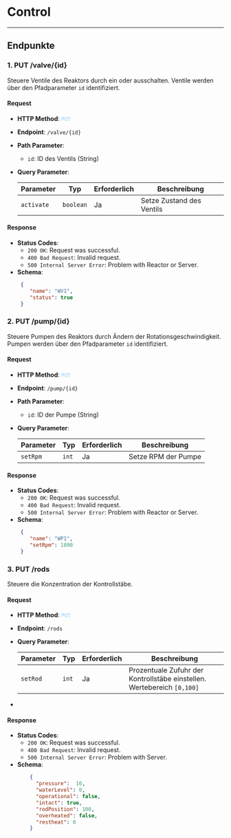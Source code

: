 # Control


---
## Endpunkte

### **1. PUT /valve/{id}**
Steuere Ventile des Reaktors durch ein oder ausschalten. Ventile werden über den Pfadparameter `id` identifiziert.

#### Request
- **HTTP Method**:  <code style="color : lightskyblue">PUT</code>
- **Endpoint**: `/valve/{id}`
- **Path Parameter**:
    - `id`: ID des Ventils (String)
- **Query Parameter**:

    | Parameter  | Typ       | Erforderlich | Beschreibung              |  
    |------------|-----------|--------------|---------------------------|
    | `activate` | `boolean` | Ja           | Setze Zustand des Ventils |

#### Response
- **Status Codes**:
    - `200 OK`: Request was successful.
    - `400 Bad Request`: Invalid request.
    - `500 Internal Server Error`: Problem with Reactor or Server.
- **Schema**:
    ```json
     {
        "name": "WV1",
        "status": true
     }    
    ```

### **2. PUT /pump/{id}**
Steuere Pumpen des Reaktors durch Ändern der Rotationsgeschwindigkeit. Pumpen werden über den Pfadparameter `id` identifiziert.

#### Request
- **HTTP Method**: <code style="color :  lightskyblue">PUT</code>
- **Endpoint**: `/pump/{id}`
- **Path Parameter**:
    - `id`: ID der Pumpe (String)
- **Query Parameter**:

  | Parameter | Typ   | Erforderlich | Beschreibung        |  
  |-----------|-------|--------------|---------------------|
  | `setRpm`  | `int` | Ja           | Setze RPM der Pumpe |

#### Response
- **Status Codes**:
    - `200 OK`: Request was successful.
    - `400 Bad Request`: Invalid request.
    - `500 Internal Server Error`: Problem with Reactor or Server.
- **Schema**:
    ```json
     {
        "name": "WP1",
        "setRpm": 1800
     }    
    ```


### **3. PUT /rods**
Steuere die Konzentration der Kontrollstäbe.

#### Request
- **HTTP Method**:  <code style="color :  lightskyblue">PUT</code>
- **Endpoint**: `/rods`
- **Query Parameter**:

  | Parameter | Typ   | Erforderlich | Beschreibung                                                            |  
  |-----------|-------|--------------|-------------------------------------------------------------------------|
  | `setRod`  | `int` | Ja           | Prozentuale Zufuhr der Kontrollstäbe einstellen. Wertebereich `[0,100]` |
- 
#### Response
- **Status Codes**:
    - `200 OK`: Request was successful.
    - `400 Bad Request`: Invalid request.
    - `500 Internal Server Error`: Problem with Server.
- **Schema**:
    ```json
        {
          "pressure":  10,
          "waterLevel": 0,
          "operational": false,
          "intact": true,
          "rodPosition": 100,
          "overheated": false,
          "restheat": 0
        }      
    ```